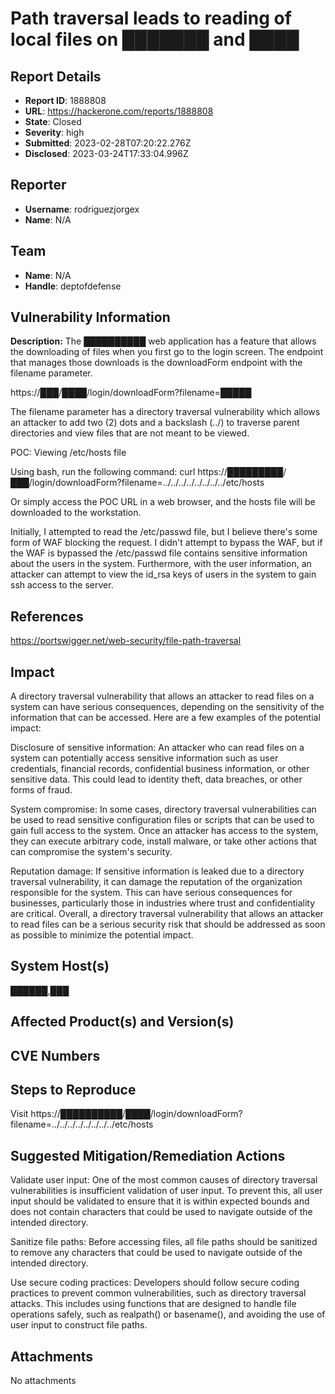 # Path traversal leads to reading of local files on ███████ and ████

## Report Details
- **Report ID**: 1888808
- **URL**: https://hackerone.com/reports/1888808
- **State**: Closed
- **Severity**: high
- **Submitted**: 2023-02-28T07:20:22.276Z
- **Disclosed**: 2023-03-24T17:33:04.996Z

## Reporter
- **Username**: rodriguezjorgex
- **Name**: N/A

## Team
- **Name**: N/A
- **Handle**: deptofdefense

## Vulnerability Information
**Description:**
The ██████████ web application has a feature that allows the downloading of files when you first go to the login screen. The endpoint that manages those downloads is the downloadForm endpoint with the filename parameter.

https://███/████/login/downloadForm?filename=█████

The filename parameter has a directory traversal vulnerability which allows an attacker to add two (2) dots and a backslash (../) to traverse parent directories and view files that are not meant to be viewed.

POC:
Viewing /etc/hosts file

Using bash, run the following command:
curl https://█████████/███/login/downloadForm?filename=../../../../../../../../etc/hosts

Or simply access the POC URL in a web browser, and the hosts file will be downloaded to the workstation.

Initially, I attempted to read the /etc/passwd file, but I believe there's some form of WAF blocking the request. I didn't attempt to bypass the WAF, but if the WAF is bypassed the /etc/passwd file contains sensitive information about the users in the system. Furthermore, with the user information, an attacker can attempt to view the id_rsa keys of users in the system to gain ssh access to the server.

## References
https://portswigger.net/web-security/file-path-traversal

## Impact

A directory traversal vulnerability that allows an attacker to read files on a system can have serious consequences, depending on the sensitivity of the information that can be accessed. Here are a few examples of the potential impact:

Disclosure of sensitive information: An attacker who can read files on a system can potentially access sensitive information such as user credentials, financial records, confidential business information, or other sensitive data. This could lead to identity theft, data breaches, or other forms of fraud.

System compromise: In some cases, directory traversal vulnerabilities can be used to read sensitive configuration files or scripts that can be used to gain full access to the system. Once an attacker has access to the system, they can execute arbitrary code, install malware, or take other actions that can compromise the system's security.

Reputation damage: If sensitive information is leaked due to a directory traversal vulnerability, it can damage the reputation of the organization responsible for the system. This can have serious consequences for businesses, particularly those in industries where trust and confidentiality are critical.
Overall, a directory traversal vulnerability that allows an attacker to read files can be a serious security risk that should be addressed as soon as possible to minimize the potential impact.

## System Host(s)
██████,███

## Affected Product(s) and Version(s)


## CVE Numbers


## Steps to Reproduce
Visit https://██████████/████/login/downloadForm?filename=../../../../../../../../etc/hosts

## Suggested Mitigation/Remediation Actions
Validate user input: One of the most common causes of directory traversal vulnerabilities is insufficient validation of user input. To prevent this, all user input should be validated to ensure that it is within expected bounds and does not contain characters that could be used to navigate outside of the intended directory.

Sanitize file paths: Before accessing files, all file paths should be sanitized to remove any characters that could be used to navigate outside of the intended directory.

Use secure coding practices: Developers should follow secure coding practices to prevent common vulnerabilities, such as directory traversal attacks. This includes using functions that are designed to handle file operations safely, such as realpath() or basename(), and avoiding the use of user input to construct file paths.



## Attachments
No attachments
